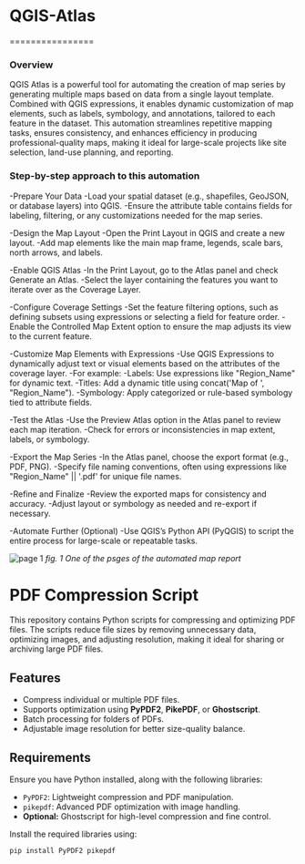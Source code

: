 # QGIS-Atlas
================

### Overview

QGIS Atlas is a powerful tool for automating the creation of map series by generating multiple maps based on data from a single layout template. Combined with QGIS expressions, it enables dynamic customization of map elements, such as labels, symbology, and annotations, tailored to each feature in the dataset. This automation streamlines repetitive mapping tasks, ensures consistency, and enhances efficiency in producing professional-quality maps, making it ideal for large-scale projects like site selection, land-use planning, and reporting.

### Step-by-step approach to this automation

-Prepare Your Data
    -Load your spatial dataset (e.g., shapefiles, GeoJSON, or database layers) into QGIS.
    -Ensure the attribute table contains fields for labeling, filtering, or any customizations needed for the map series.

-Design the Map Layout
    -Open the Print Layout in QGIS and create a new layout.
    -Add map elements like the main map frame, legends, scale bars, north arrows, and labels.

-Enable QGIS Atlas
    -In the Print Layout, go to the Atlas panel and check Generate an Atlas.
    -Select the layer containing the features you want to iterate over as the Coverage Layer.

-Configure Coverage Settings
    -Set the feature filtering options, such as defining subsets using expressions or selecting a field for feature order.
    -Enable the Controlled Map Extent option to ensure the map adjusts its view to the current feature.

-Customize Map Elements with Expressions
    -Use QGIS Expressions to dynamically adjust text or visual elements based on the attributes of the coverage layer.
    -For example:
        -Labels: Use expressions like "Region_Name" for dynamic text.
        -Titles: Add a dynamic title using concat('Map of ', "Region_Name").
        -Symbology: Apply categorized or rule-based symbology tied to attribute fields.

-Test the Atlas
    -Use the Preview Atlas option in the Atlas panel to review each map iteration.
    -Check for errors or inconsistencies in map extent, labels, or symbology.

-Export the Map Series
    -In the Atlas panel, choose the export format (e.g., PDF, PNG).
    -Specify file naming conventions, often using expressions like "Region_Name" || '.pdf' for unique file names.

-Refine and Finalize
    -Review the exported maps for consistency and accuracy.
    -Adjust layout or symbology as needed and re-export if necessary.

-Automate Further (Optional)
    -Use QGIS’s Python API (PyQGIS) to script the entire process for large-scale or repeatable tasks.


![page 1](/QGIS-Atlas/Images/output_1.png)
_fig. 1 One of the psges of the automated map report_

# PDF Compression Script

This repository contains Python scripts for compressing and optimizing PDF files. The scripts reduce file sizes by removing unnecessary data, optimizing images, and adjusting resolution, making it ideal for sharing or archiving large PDF files.

## Features
- Compress individual or multiple PDF files.
- Supports optimization using **PyPDF2**, **PikePDF**, or **Ghostscript**.
- Batch processing for folders of PDFs.
- Adjustable image resolution for better size-quality balance.

## Requirements
Ensure you have Python installed, along with the following libraries:
- `PyPDF2`: Lightweight compression and PDF manipulation.
- `pikepdf`: Advanced PDF optimization with image handling.
- **Optional:** Ghostscript for high-level compression and fine control.

Install the required libraries using:
```bash
pip install PyPDF2 pikepdf
